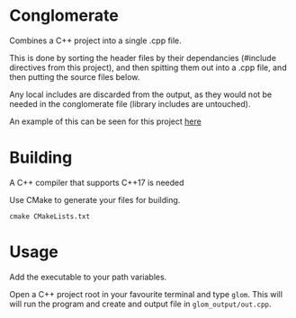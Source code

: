 # Conglomerate

Combines a C++ project into a single .cpp file.

This is done by sorting the header files by their dependancies (#include directives from this project), and then spitting them out into a .cpp file, and then putting the source files below.

Any local includes are discarded from the output, as they would not be needed in the conglomerate file (library includes are untouched).

An example of this can be seen for this project [here](https://github.com/Hopson97/Conglomerate/blob/master/glom_output/out.cpp)

# Building

A C++ compiler that supports C++17 is needed

Use CMake to generate your files for building.

`cmake CMakeLists.txt`

# Usage

Add the executable to your path variables.

Open a C++ project root in your favourite terminal and type `glom`. This will will run the program and create and output file in `glom_output/out.cpp`.
